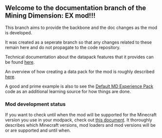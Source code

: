 

## Welcome to the documentation branch of the Mining Dimension: EX mod!!!

This branch aims to provide the backbone and the doc changes 
as the mod is developed.

It was created as a seperate branch so that any changes related to these remain here and do not propagate to the code repository.

Technical documentation about the datapack features that it provides can be found [here](./Docs/Index.md).

An overview of how creating a data pack for the mod is roughly described [here](./Docs/GeneralDevelopment/Index.md).

A good and prime example is also to see the [Default MD Experience Pack](https://github.com/mdcdi1315/mdex_default_experience_pack) code as an additional learning source for how things are done.

### Mod development status

If you want to check until when the mod will be supported for the Minecraft version you use in your modpack, check out [this document](./Development-Status.md).
It thoroughly describes which Minecraft versions, mod loaders and mod versions will be or are supported and until when.